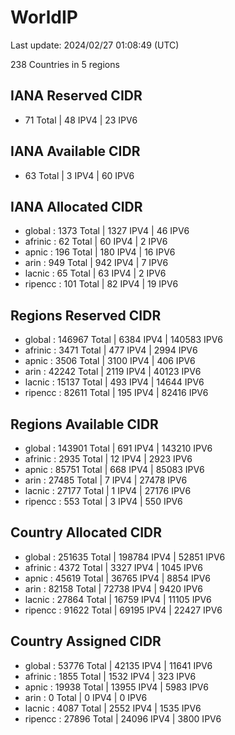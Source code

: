 # WorldIP

Last update: 2024/02/27 01:08:49 (UTC)

238 Countries in 5 regions

## IANA Reserved CIDR

- 71 Total | 48 IPV4 | 23 IPV6

## IANA Available CIDR

- 63 Total | 3 IPV4 | 60 IPV6

## IANA Allocated CIDR

- global : 1373 Total | 1327 IPV4 | 46 IPV6
- afrinic : 62 Total | 60 IPV4 | 2 IPV6
- apnic : 196 Total | 180 IPV4 | 16 IPV6
- arin : 949 Total | 942 IPV4 | 7 IPV6
- lacnic : 65 Total | 63 IPV4 | 2 IPV6
- ripencc : 101 Total | 82 IPV4 | 19 IPV6

## Regions Reserved CIDR

- global : 146967 Total | 6384 IPV4 | 140583 IPV6
- afrinic : 3471 Total | 477 IPV4 | 2994 IPV6
- apnic : 3506 Total | 3100 IPV4 | 406 IPV6
- arin : 42242 Total | 2119 IPV4 | 40123 IPV6
- lacnic : 15137 Total | 493 IPV4 | 14644 IPV6
- ripencc : 82611 Total | 195 IPV4 | 82416 IPV6

## Regions Available CIDR

- global : 143901 Total | 691 IPV4 | 143210 IPV6
- afrinic : 2935 Total | 12 IPV4 | 2923 IPV6
- apnic : 85751 Total | 668 IPV4 | 85083 IPV6
- arin : 27485 Total | 7 IPV4 | 27478 IPV6
- lacnic : 27177 Total | 1 IPV4 | 27176 IPV6
- ripencc : 553 Total | 3 IPV4 | 550 IPV6

## Country Allocated CIDR

- global : 251635 Total | 198784 IPV4 | 52851 IPV6
- afrinic : 4372 Total | 3327 IPV4 | 1045 IPV6
- apnic : 45619 Total | 36765 IPV4 | 8854 IPV6
- arin : 82158 Total | 72738 IPV4 | 9420 IPV6
- lacnic : 27864 Total | 16759 IPV4 | 11105 IPV6
- ripencc : 91622 Total | 69195 IPV4 | 22427 IPV6

## Country Assigned CIDR

- global : 53776 Total | 42135 IPV4 | 11641 IPV6
- afrinic : 1855 Total | 1532 IPV4 | 323 IPV6
- apnic : 19938 Total | 13955 IPV4 | 5983 IPV6
- arin : 0 Total | 0 IPV4 | 0 IPV6
- lacnic : 4087 Total | 2552 IPV4 | 1535 IPV6
- ripencc : 27896 Total | 24096 IPV4 | 3800 IPV6
